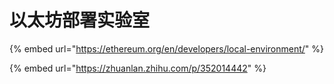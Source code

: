 # 以太坊部署实验室

{% embed url="https://ethereum.org/en/developers/local-environment/" %}

{% embed url="https://zhuanlan.zhihu.com/p/352014442" %}

